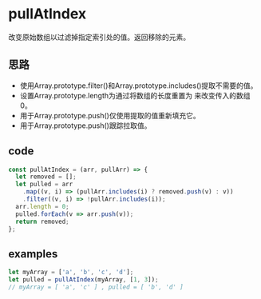 # pullAtIndex

改变原始数组以过滤掉指定索引处的值。返回移除的元素。

## 思路
- 使用Array.prototype.filter()和Array.prototype.includes()提取不需要的值。
- 设置Array.prototype.length为通过将数组的长度重置为 来改变传入的数组0。
- 用于Array.prototype.push()仅使用提取的值重新填充它。
- 用于Array.prototype.push()跟踪拉取值。

## code
```js
const pullAtIndex = (arr, pullArr) => {
  let removed = [];
  let pulled = arr
    .map((v, i) => (pullArr.includes(i) ? removed.push(v) : v))
    .filter((v, i) => !pullArr.includes(i));
  arr.length = 0;
  pulled.forEach(v => arr.push(v));
  return removed;
};

```

## examples
```js
let myArray = ['a', 'b', 'c', 'd'];
let pulled = pullAtIndex(myArray, [1, 3]);
// myArray = [ 'a', 'c' ] , pulled = [ 'b', 'd' ]
```
